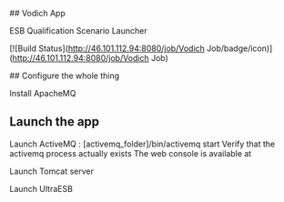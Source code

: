 ## Vodich App

ESB Qualification Scenario Launcher

[![Build Status](http://46.101.112.94:8080/job/Vodich Job/badge/icon)](http://46.101.112.94:8080/job/Vodich Job)

## Configure the whole thing

Install ApacheMQ

## Launch the app

Launch ActiveMQ : [activemq_folder]/bin/activemq start 
Verify that the activemq process actually exists
The web console is available at 

Launch Tomcat server

Launch UltraESB
